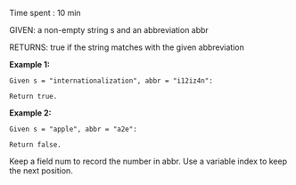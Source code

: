 Time spent : 10 min

GIVEN: a non-empty string s and an abbreviation abbr

RETURNS: true if the string matches with the given abbreviation



**Example 1:**

```
Given s = "internationalization", abbr = "i12iz4n":

Return true.
```

**Example 2:**

```
Given s = "apple", abbr = "a2e":

Return false.
```



Keep a field num to record the number in abbr. Use a variable index to keep the next position.